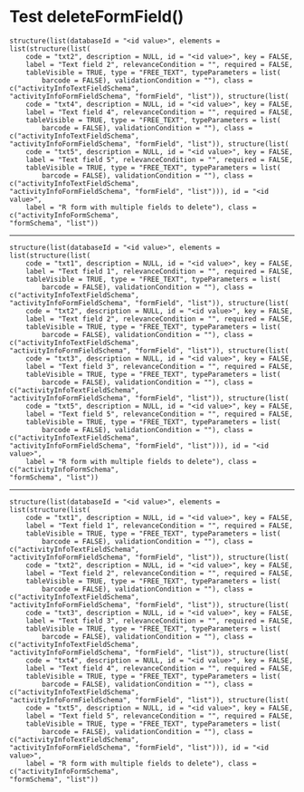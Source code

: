 # Test deleteFormField()

    structure(list(databaseId = "<id value>", elements = list(structure(list(
        code = "txt2", description = NULL, id = "<id value>", key = FALSE, 
        label = "Text field 2", relevanceCondition = "", required = FALSE, 
        tableVisible = TRUE, type = "FREE_TEXT", typeParameters = list(
            barcode = FALSE), validationCondition = ""), class = c("activityInfoTextFieldSchema", 
    "activityInfoFormFieldSchema", "formField", "list")), structure(list(
        code = "txt4", description = NULL, id = "<id value>", key = FALSE, 
        label = "Text field 4", relevanceCondition = "", required = FALSE, 
        tableVisible = TRUE, type = "FREE_TEXT", typeParameters = list(
            barcode = FALSE), validationCondition = ""), class = c("activityInfoTextFieldSchema", 
    "activityInfoFormFieldSchema", "formField", "list")), structure(list(
        code = "txt5", description = NULL, id = "<id value>", key = FALSE, 
        label = "Text field 5", relevanceCondition = "", required = FALSE, 
        tableVisible = TRUE, type = "FREE_TEXT", typeParameters = list(
            barcode = FALSE), validationCondition = ""), class = c("activityInfoTextFieldSchema", 
    "activityInfoFormFieldSchema", "formField", "list"))), id = "<id value>", 
        label = "R form with multiple fields to delete"), class = c("activityInfoFormSchema", 
    "formSchema", "list"))

---

    structure(list(databaseId = "<id value>", elements = list(structure(list(
        code = "txt1", description = NULL, id = "<id value>", key = FALSE, 
        label = "Text field 1", relevanceCondition = "", required = FALSE, 
        tableVisible = TRUE, type = "FREE_TEXT", typeParameters = list(
            barcode = FALSE), validationCondition = ""), class = c("activityInfoTextFieldSchema", 
    "activityInfoFormFieldSchema", "formField", "list")), structure(list(
        code = "txt2", description = NULL, id = "<id value>", key = FALSE, 
        label = "Text field 2", relevanceCondition = "", required = FALSE, 
        tableVisible = TRUE, type = "FREE_TEXT", typeParameters = list(
            barcode = FALSE), validationCondition = ""), class = c("activityInfoTextFieldSchema", 
    "activityInfoFormFieldSchema", "formField", "list")), structure(list(
        code = "txt3", description = NULL, id = "<id value>", key = FALSE, 
        label = "Text field 3", relevanceCondition = "", required = FALSE, 
        tableVisible = TRUE, type = "FREE_TEXT", typeParameters = list(
            barcode = FALSE), validationCondition = ""), class = c("activityInfoTextFieldSchema", 
    "activityInfoFormFieldSchema", "formField", "list")), structure(list(
        code = "txt5", description = NULL, id = "<id value>", key = FALSE, 
        label = "Text field 5", relevanceCondition = "", required = FALSE, 
        tableVisible = TRUE, type = "FREE_TEXT", typeParameters = list(
            barcode = FALSE), validationCondition = ""), class = c("activityInfoTextFieldSchema", 
    "activityInfoFormFieldSchema", "formField", "list"))), id = "<id value>", 
        label = "R form with multiple fields to delete"), class = c("activityInfoFormSchema", 
    "formSchema", "list"))

---

    structure(list(databaseId = "<id value>", elements = list(structure(list(
        code = "txt1", description = NULL, id = "<id value>", key = FALSE, 
        label = "Text field 1", relevanceCondition = "", required = FALSE, 
        tableVisible = TRUE, type = "FREE_TEXT", typeParameters = list(
            barcode = FALSE), validationCondition = ""), class = c("activityInfoTextFieldSchema", 
    "activityInfoFormFieldSchema", "formField", "list")), structure(list(
        code = "txt2", description = NULL, id = "<id value>", key = FALSE, 
        label = "Text field 2", relevanceCondition = "", required = FALSE, 
        tableVisible = TRUE, type = "FREE_TEXT", typeParameters = list(
            barcode = FALSE), validationCondition = ""), class = c("activityInfoTextFieldSchema", 
    "activityInfoFormFieldSchema", "formField", "list")), structure(list(
        code = "txt3", description = NULL, id = "<id value>", key = FALSE, 
        label = "Text field 3", relevanceCondition = "", required = FALSE, 
        tableVisible = TRUE, type = "FREE_TEXT", typeParameters = list(
            barcode = FALSE), validationCondition = ""), class = c("activityInfoTextFieldSchema", 
    "activityInfoFormFieldSchema", "formField", "list")), structure(list(
        code = "txt4", description = NULL, id = "<id value>", key = FALSE, 
        label = "Text field 4", relevanceCondition = "", required = FALSE, 
        tableVisible = TRUE, type = "FREE_TEXT", typeParameters = list(
            barcode = FALSE), validationCondition = ""), class = c("activityInfoTextFieldSchema", 
    "activityInfoFormFieldSchema", "formField", "list")), structure(list(
        code = "txt5", description = NULL, id = "<id value>", key = FALSE, 
        label = "Text field 5", relevanceCondition = "", required = FALSE, 
        tableVisible = TRUE, type = "FREE_TEXT", typeParameters = list(
            barcode = FALSE), validationCondition = ""), class = c("activityInfoTextFieldSchema", 
    "activityInfoFormFieldSchema", "formField", "list"))), id = "<id value>", 
        label = "R form with multiple fields to delete"), class = c("activityInfoFormSchema", 
    "formSchema", "list"))

